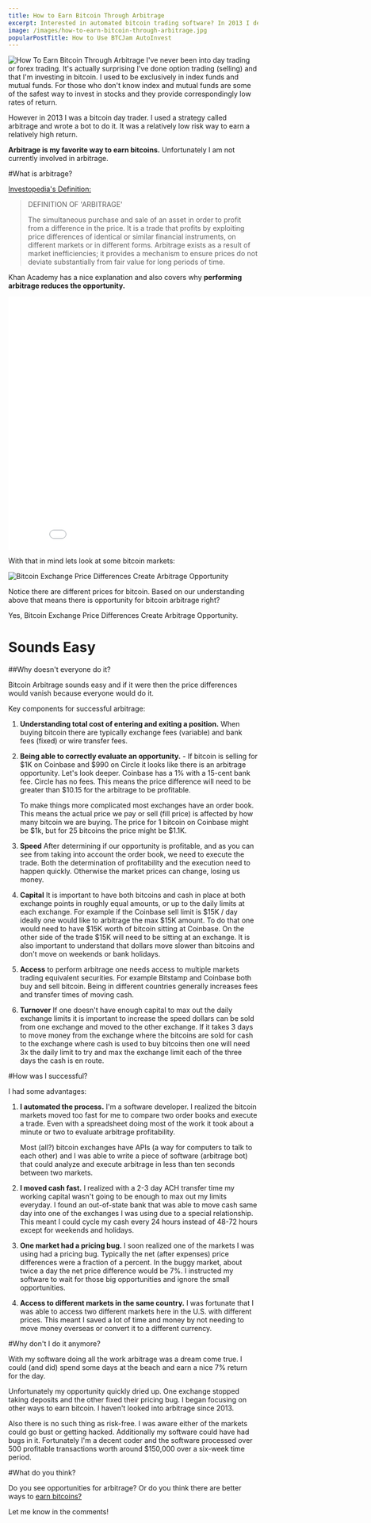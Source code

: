 ```yaml
---
title: How to Earn Bitcoin Through Arbitrage
excerpt: Interested in automated bitcoin trading software? In 2013 I developed an arbitrage bot to automatically earn bitcoins in a low-risk way.
image: /images/how-to-earn-bitcoin-through-arbitrage.jpg 
popularPostTitle: How to Use BTCJam AutoInvest
---
```


![How To Earn Bitcoin Through Arbitrage](/images/how-to-earn-bitcoin-through-arbitrage.jpg "How To Earn Bitcoin Through Arbitrage")
I've never been into day trading or forex trading. It's actually surprising I've done option trading (selling) and that I'm investing in bitcoin. I used to be exclusively in index funds and mutual funds. For those who don't know index and mutual funds are some of the safest way to invest in stocks and they provide correspondingly low rates of return.

However in 2013 I was a bitcoin day trader. I used a strategy called arbitrage and wrote a bot to do it. It was a relatively low risk way to earn a relatively high return.

**Arbitrage is my favorite way to earn bitcoins.** Unfortunately I am not currently involved in arbitrage.

#What is arbitrage?

 [Investopedia's Definition:](http://www.investopedia.com/terms/a/arbitrage.asp)

>DEFINITION OF 'ARBITRAGE'
>
>The simultaneous purchase and sale of an asset in order to profit from a difference in the price. It is a trade that profits by exploiting price differences of identical or similar financial instruments, on different markets or in different forms. Arbitrage exists as a result of market inefficiencies; it provides a mechanism to ensure prices do not deviate substantially from fair value for long periods of time.

Khan Academy has a nice explanation and also covers why **performing arbitrage reduces the opportunity.**

<iframe width="854" height="510" src="//www.youtube.com/embed/AuCH7fHZsZ4" frameborder="0" allowfullscreen></iframe>

With that in mind lets look at some bitcoin markets:

![Bitcoin Exchange Price Differences Create Arbitrage Opportunity](/images/bitcoin-exchange-price-differences-create-arbitrage-opportunity.jpg "Bitcoin Exchange Price Differences Create Arbitrage Opportunity")

Notice there are different prices for bitcoin. Based on our understanding above that means there is opportunity for bitcoin arbitrage right?

Yes, Bitcoin Exchange Price Differences Create Arbitrage Opportunity.

# Sounds Easy

##Why doesn't everyone do it?

Bitcoin Arbitrage sounds easy and if it were then the price differences would vanish because everyone would do it.

Key components for successful arbitrage:

1. **Understanding total cost of entering and exiting a position.** When buying bitcoin there are typically exchange fees (variable) and bank fees (fixed) or wire transfer fees.

2.  **Being able to correctly evaluate an opportunity.** - If bitcoin is selling for $1K on Coinbase and $990 on Circle it looks like there is an arbitrage opportunity. Let's look deeper. Coinbase has a 1% with a 15-cent bank fee. Circle has no fees. This means the price difference will need to be greater than $10.15 for the arbitrage to be profitable.

    To make things more complicated most exchanges have an order book. This means the actual price we pay or sell (fill price) is affected by how many bitcoin we are buying. The price for 1 bitcoin on Coinbase might be $1k, but for 25 bitcoins the price might be $1.1K.

3. **Speed** After determining if our opportunity is profitable, and as you can see from taking into account the order book, we need to execute the trade. Both the determination of profitability and the execution need to happen quickly. Otherwise the market prices can change, losing us money.

4. **Capital** It is important to have both bitcoins and cash in place at both exchange points in roughly equal amounts, or up to the daily limits at each exchange. For example if the Coinbase sell limit is $15K / day ideally one would like to arbitrage the max $15K amount. To do that one would need to have $15K worth of bitcoin sitting at Coinbase. On the other side of the trade $15K will need to be sitting at an exchange. It is also important to understand that dollars move slower than bitcoins and don't move on weekends or bank holidays.

5. **Access** to perform arbitrage one needs access to multiple markets trading equivalent securities. For example Bitstamp and Coinbase both buy and sell bitcoin. Being in different countries generally increases fees and transfer times of moving cash.

6. **Turnover** If one doesn't have enough capital to max out the daily exchange limits it is important to increase the speed dollars can be sold from one exchange and moved to the other exchange. If it takes 3 days to move money from the exchange where the bitcoins are sold for cash to the exchange where cash is used to buy bitcoins then one will need 3x the daily limit to try and max the exchange limit each of the three days the cash is en route.


#How was I successful?

I had some advantages:


1.  **I automated the process.** I'm a software developer. I realized the bitcoin markets moved too fast for me to compare two order books and execute a trade. Even with a spreadsheet doing most of the work it took about a minute or two to evaluate arbitrage profitability.

    Most (all?) bitcoin exchanges have APIs (a way for computers to talk to each other) and I was able to write a piece of software (arbitrage bot) that could analyze and execute arbitrage in less than ten seconds between two markets.

2. **I moved cash fast.** I realized with a 2-3 day ACH transfer time my working capital wasn't going to be enough to max out my limits everyday. I found an out-of-state bank that was able to move cash same day into one of the exchanges I was using due to a special relationship. This meant I could cycle my cash every 24 hours instead of 48-72 hours except for weekends and holidays.

3. **One market had a pricing bug.** I soon realized one of the markets I was using had a pricing bug. Typically the net (after expenses) price differences were a fraction of a percent. In the buggy market, about twice a day the net price difference would be 7%. I instructed my software to wait for those big opportunities and ignore the small opportunities.

4. **Access to different markets in the same country.** I was fortunate that I was able to access two different markets here in the U.S. with different prices. This meant I saved a lot of time and money by not needing to move money overseas or convert it to a different currency.

#Why don't I do it anymore?

With my software doing all the work arbitrage was a dream come true. I could (and did) spend some days at the beach and earn a nice 7% return for the day.

Unfortunately my opportunity quickly dried up. One exchange stopped taking deposits and the other fixed their pricing bug. I began focusing on other ways to earn bitcoin. I haven't looked into arbitrage since 2013.

Also there is no such thing as risk-free. I was aware either of the markets could go bust or getting hacked. Additionally my software could have had bugs in it. Fortunately I'm a decent coder and the software processed over 500 profitable transactions worth around $150,000 over a six-week time period.


#What do you think?

Do you see opportunities for arbitrage? Or do you think there are better ways to [earn bitcoins?](/portfolio/) 

Let me know in the comments!
